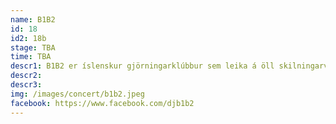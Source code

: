 ```yaml
---
name: B1B2
id: 18
id2: 18b
stage: TBA
time: TBA
descr1: B1B2 er íslenskur gjörningarklúbbur sem leika á öll skilningarvitin.  B1B2, tvíeykið, Birna Schram og  Björk Brynjarsdóttir komu fyrst fram formlega árið 2018 á Iceland Airwaves. Áður hafði tvíeykið komið víða við fyrir áheyrendur allt frá í Höfðaborg í Suður Afríku og Kaupmannhafnar. Gjörningaklúbburinn B1B2, getur ekki beðið eftir að koma fram á LungA í ár.
descr2:
descr3:
img: /images/concert/b1b2.jpeg
facebook: https://www.facebook.com/djb1b2
---
```

